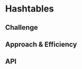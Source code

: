 # Hashtables
<!-- Short summary or background information -->

## Challenge
<!-- Description of the challenge -->

## Approach & Efficiency
<!--
note i brought in my linked list dll
What approach did you take? Why? What is the Big O space/time for this approach? -->

## API
<!-- Description of each method publicly available in each of your hashtable 
add: takes in both the key and value. This method should hash the key, and add the key and value pair to the table, handling collisions as needed.
get: takes in the key and returns the value from the table.
contains: takes in the key and returns a boolean, indicating if the key exists in the table already.
hash: takes in an arbitrary key and returns an index in the collection.
-->